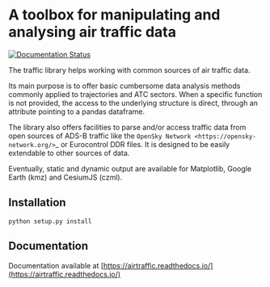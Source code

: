 # A toolbox for manipulating and analysing air traffic data 

[![Documentation Status](https://readthedocs.org/projects/airtraffic/badge/?version=latest)](https://airtraffic.readthedocs.io/en/latest/?badge=latest)


The traffic library helps working with common sources of air traffic data.

Its main purpose is to offer basic cumbersome data analysis methods commonly
applied to trajectories and ATC sectors. When a specific function is not
provided, the access to the underlying structure is direct, through an attribute
pointing to a pandas dataframe.

The library also offers facilities to parse and/or access traffic data from open
sources of ADS-B traffic like the `OpenSky Network <https://opensky-network.org/>`_
or Eurocontrol DDR files. It is designed to be easily extendable to other
sources of data.

Eventually, static and dynamic output are available for Matplotlib, Google
Earth (kmz) and CesiumJS (czml).

## Installation

```
python setup.py install
```

## Documentation

Documentation available at [https://airtraffic.readthedocs.io/](https://airtraffic.readthedocs.io/)

